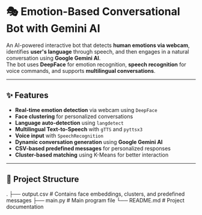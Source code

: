 # 🎭 Emotion-Based Conversational Bot with Gemini AI

An AI-powered interactive bot that detects **human emotions via webcam**, identifies **user's language** through speech, and then engages in a natural conversation using **Google Gemini AI**.  
The bot uses **DeepFace** for emotion recognition, **speech recognition** for voice commands, and supports **multilingual conversations**.

---

## ✨ Features
- **Real-time emotion detection** via webcam using `DeepFace`
- **Face clustering** for personalized conversations
- **Language auto-detection** using `langdetect`
- **Multilingual Text-to-Speech** with `gTTS` and `pyttsx3`
- **Voice input** with `SpeechRecognition`
- **Dynamic conversation generation** using **Google Gemini AI**
- **CSV-based predefined messages** for personalized responses
- **Cluster-based matching** using K-Means for better interaction

---

## 📂 Project Structure
.
├── output.csv # Contains face embeddings, clusters, and predefined messages
├── main.py # Main program file
└── README.md # Project documentation

